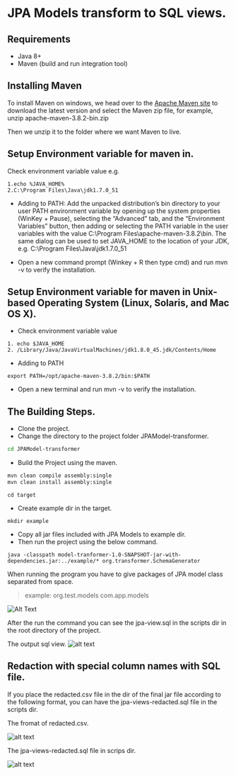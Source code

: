 # JPA Models transform to SQL views.




## Requirements

- Java 8+
- Maven (build and run integration tool)
##  Installing Maven

To install Maven on windows, we head over to the [Apache Maven site](https://maven.apache.org/download.cgi) to download the latest version and select the Maven zip file, for example, unzip apache-maven-3.8.2-bin.zip

Then we unzip it to the folder where we want Maven to live.


## Setup Environment variable for maven in.

Check environment variable value e.g.

```
1.echo %JAVA_HOME% 
2.C:\Program Files\Java\jdk1.7.0_51

```
- Adding to PATH: Add the unpacked distribution’s bin directory to your user PATH environment variable by opening up the system properties (WinKey + Pause), selecting the “Advanced” tab, and the “Environment Variables” button, then adding or selecting the PATH variable in the user variables with the value C:\Program Files\apache-maven-3.8.2\bin. The same dialog can be used to set JAVA_HOME to the location of your JDK, e.g. C:\Program Files\Java\jdk1.7.0_51

- Open a new command prompt (Winkey + R then type cmd) and run mvn -v to verify the installation.


## Setup Environment variable for maven in Unix-based Operating System (Linux, Solaris, and Mac OS X).

- Check environment variable value

```
1. echo $JAVA_HOME
2. /Library/Java/JavaVirtualMachines/jdk1.8.0_45.jdk/Contents/Home

```

- Adding to PATH

```
export PATH=/opt/apache-maven-3.8.2/bin:$PATH
```
- Open a new terminal and run mvn -v to verify the installation.

## The Building Steps. 


- Clone the project.
- Change the directory to the project folder JPAModel-transformer.

```sh
cd JPAModel-transformer
```
- Build the Project using the maven.
 
```sh
mvn clean compile assembly:single
mvn clean install assembly:single  
```


 
```
cd target
```
- Create example dir in the target.

```
mkdir example
```

- Copy all jar files included with JPA Models to example dir.
- Then run the project using the below command. 
```
java -classpath model-tranformer-1.0-SNAPSHOT-jar-with-dependencies.jar:../example/* org.transformer.SchemaGenerator
```

When running the program you have to give packages of JPA model class separated from space.

> example: org.test.models com.app.models


![Alt Text](https://media.giphy.com/media/dtak0uxjstXEyf3SbG/giphy.gif?cid=790b7611d8bfea2fa633668166fa510399660097af40ea35&rid=giphy.gif&ct=g)

After the run the command you can see the  jpa-view.sql in the scripts dir in the root directory of the project.

The output sql view.
![alt text](https://drive.google.com/uc?export=view&id=1AkzJJUs8qpk71nDpOKIS6WR8GQXHhJT3)


##  Redaction with special column names with SQL file.

If you place the redacted.csv file in the dir of the final jar file according to the following format, you can have the jpa-views-redacted.sql file in the scripts dir.


The fromat of redacted.csv.

![alt text](https://drive.google.com/uc?export=view&id=15sakGEn44MLs6DRfE_gpyg7yk_JDizMd)

The jpa-views-redacted.sql file in scrips dir.

![alt text](https://drive.google.com/uc?export=view&id=1Kr-Ig0UaUBdW1kwZS1t-h8u8c8j8VFlZ)

